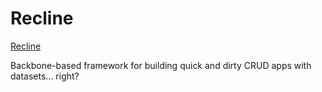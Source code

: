 # Recline

[Recline](http://okfnlabs.org/recline/)

Backbone-based framework for building quick and dirty CRUD apps with datasets... right?